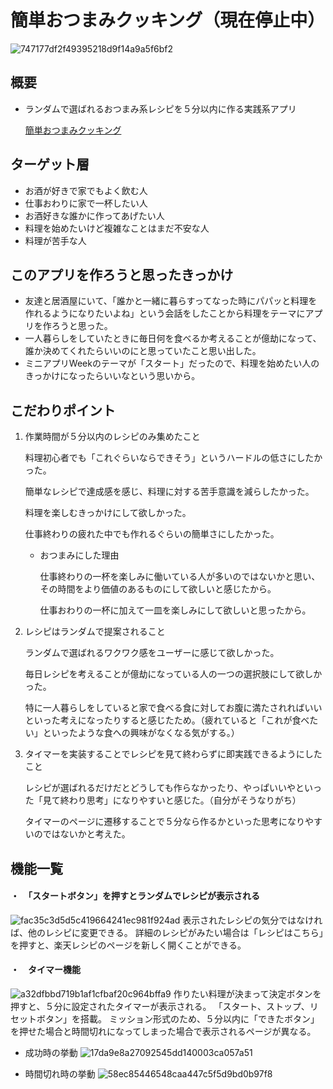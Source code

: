 # 簡単おつまみクッキング（現在停止中）

![747177df2f49395218d9f14a9a5f6bf2](https://github.com/maru973/otsumami_cooking/assets/148407473/16a22940-b363-4986-90ee-09fff57b2eeb)

## 概要

- ランダムで選ばれるおつまみ系レシピを５分以内に作る実践系アプリ
    
    [簡単おつまみクッキング](https://test-app2-8sgd.onrender.com/)
    

## ターゲット層

- お酒が好きで家でもよく飲む人
- 仕事おわりに家で一杯したい人
- お酒好きな誰かに作ってあげたい人
- 料理を始めたいけど複雑なことはまだ不安な人
- 料理が苦手な人

## このアプリを作ろうと思ったきっかけ

- 友達と居酒屋にいて、「誰かと一緒に暮らすってなった時にパパッと料理を作れるようになりたいよね」という会話をしたことから料理をテーマにアプリを作ろうと思った。
- 一人暮らしをしていたときに毎日何を食べるか考えることが億劫になって、誰か決めてくれたらいいのにと思っていたこと思い出した。
- ミニアプリWeekのテーマが「スタート」だったので、料理を始めたい人のきっかけになったらいいなという思いから。

## こだわりポイント

1. 作業時間が５分以内のレシピのみ集めたこと
    
    料理初心者でも「これぐらいならできそう」というハードルの低さにしたかった。
    
    簡単なレシピで達成感を感じ、料理に対する苦手意識を減らしたかった。
    
    料理を楽しむきっかけにして欲しかった。
    
    仕事終わりの疲れた中でも作れるぐらいの簡単さにしたかった。
    
    - おつまみにした理由
        
        仕事終わりの一杯を楽しみに働いている人が多いのではないかと思い、その時間をより価値のあるものにして欲しいと感じたから。
        
        仕事おわりの一杯に加えて一皿を楽しみにして欲しいと思ったから。
        
    
2. レシピはランダムで提案されること
    
    ランダムで選ばれるワクワク感をユーザーに感じて欲しかった。
    
    毎日レシピを考えることが億劫になっている人の一つの選択肢にして欲しかった。
    
    特に一人暮らしをしていると家で食べる食に対してお腹に満たされればいいといった考えになったりすると感じたため。（疲れていると「これが食べたい」といったような食への興味がなくなる気がする。）
   
    
4. タイマーを実装することでレシピを見て終わらずに即実践できるようにしたこと
    
    レシピが選ばれるだけだとどうしても作らなかったり、やっぱいいやといった「見て終わり思考」になりやすいと感じた。（自分がそうなりがち）
    
    タイマーのページに遷移することで５分なら作るかといった思考になりやすいのではないかと考えた。


## 機能一覧
#### ・　「スタートボタン」を押すとランダムでレシピが表示される
![fac35c3d5d5c419664241ec981f924ad](https://github.com/maru973/otsumami_cooking/assets/148407473/f01e6909-b02c-4388-ab03-81e1de29d20f)
表示されたレシピの気分ではなければ、他のレシピに変更できる。
詳細のレシピがみたい場合は「レシピはこちら」を押すと、楽天レシピのページを新しく開くことができる。

#### ・　タイマー機能
![a32dfbbd719b1af1cfbaf20c964bffa9](https://github.com/maru973/otsumami_cooking/assets/148407473/6fe9aa64-2aad-47e4-bf73-cebc52a875b4)
作りたい料理が決まって決定ボタンを押すと、５分に設定されたタイマーが表示される。
「スタート、ストップ、リセットボタン」を搭載。
ミッション形式のため、５分以内に「できたボタン」を押せた場合と時間切れになってしまった場合で表示されるページが異なる。
- 成功時の挙動
  ![17da9e8a27092545dd140003ca057a51](https://github.com/maru973/otsumami_cooking/assets/148407473/71755793-2785-4fd5-aec7-9967513d47fd)

- 時間切れ時の挙動
  ![58ec85446548caa447c5f5d9bd0b97f8](https://github.com/maru973/otsumami_cooking/assets/148407473/a4783b03-9361-4cc3-9412-e78cc53ce041)

